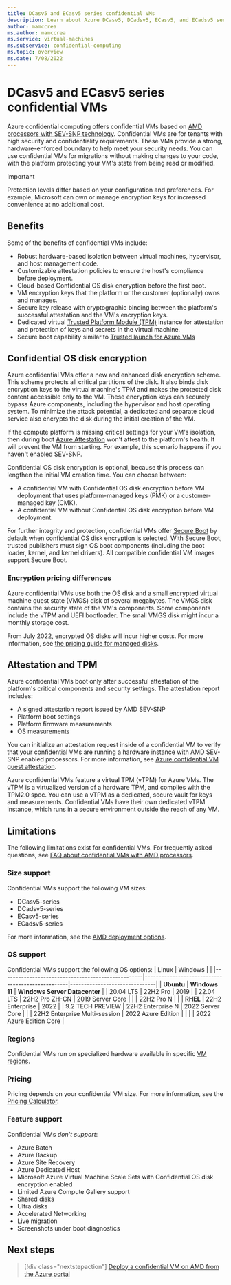 ```yaml
---
title: DCasv5 and ECasv5 series confidential VMs
description: Learn about Azure DCasv5, DCadsv5, ECasv5, and ECadsv5 series confidential virtual machines (confidential VMs). These series are for tenants with high security and confidentiality requirements.
author: mamccrea
ms.author: mamccrea
ms.service: virtual-machines
ms.subservice: confidential-computing
ms.topic: overview
ms.date: 7/08/2022
---
```


# DCasv5 and ECasv5 series confidential VMs 

Azure confidential computing offers confidential VMs based on [AMD processors with SEV-SNP technology](virtual-machine-solutions-amd.md). Confidential VMs are for tenants with high security and confidentiality requirements. These VMs provide a strong, hardware-enforced boundary to help meet your security needs. You can use confidential VMs for migrations without making changes to your code, with the platform protecting your VM's state from being read or modified.

> [!IMPORTANT]
> Protection levels differ based on your configuration and preferences. For example, Microsoft can own or manage encryption keys for increased convenience at no additional cost.

## Benefits

Some of the benefits of confidential VMs include:

- Robust hardware-based isolation between virtual machines, hypervisor, and host management code.
- Customizable attestation policies to ensure the host's compliance before deployment.
- Cloud-based Confidential OS disk encryption before the first boot.
- VM encryption keys that the platform or the customer (optionally) owns and manages.
- Secure key release with cryptographic binding between the platform's successful attestation and the VM's encryption keys.
- Dedicated virtual [Trusted Platform Module (TPM)](/windows/security/information-protection/tpm/trusted-platform-module-overview) instance for attestation and protection of keys and secrets in the virtual machine.
- Secure boot capability similar to [Trusted launch for Azure VMs](../virtual-machines/trusted-launch.md)

## Confidential OS disk encryption

Azure confidential VMs offer a new and enhanced disk encryption scheme. This scheme protects all critical partitions of the disk. It also binds disk encryption keys to the virtual machine's TPM and makes the protected disk content accessible only to the VM. These encryption keys can securely bypass Azure components, including the hypervisor and host operating system. To minimize the attack potential, a dedicated and separate cloud service also encrypts the disk during the initial creation of the VM.

If the compute platform is missing critical settings for your VM's isolation, then during boot [Azure Attestation](https://azure.microsoft.com/services/azure-attestation/) won't attest to the platform's health. It will prevent the VM from starting. For example, this scenario happens if you haven't enabled SEV-SNP. 

Confidential OS disk encryption is optional, because this process can lengthen the initial VM creation time. You can choose between:

 - A confidential VM with Confidential OS disk encryption before VM deployment that uses platform-managed keys (PMK) or a customer-managed key (CMK).
 - A confidential VM without Confidential OS disk encryption before VM deployment.

For further integrity and protection, confidential VMs offer [Secure Boot](/windows-hardware/design/device-experiences/oem-secure-boot) by default when confidential OS disk encryption is selected. 
With Secure Boot, trusted publishers must sign OS boot components (including the boot loader, kernel, and kernel drivers). All compatible confidential VM images support Secure Boot. 

### Encryption pricing differences

Azure confidential VMs use both the OS disk and a small encrypted virtual machine guest state (VMGS) disk of several megabytes. The VMGS disk contains the security state of the VM's components. Some components include the vTPM and UEFI bootloader. The small VMGS disk might incur a monthly storage cost.

From July 2022, encrypted OS disks will incur higher costs. For more information, see [the pricing guide for managed disks](https://azure.microsoft.com/pricing/details/managed-disks/).

## Attestation and TPM

Azure confidential VMs boot only after successful attestation of the platform's critical components and security settings. The attestation report includes:

- A signed attestation report issued by AMD SEV-SNP
- Platform boot settings
- Platform firmware measurements
- OS measurements

You can initialize an attestation request inside of a confidential VM to verify that your confidential VMs are running a hardware instance with AMD SEV-SNP enabled processors. For more information, see [Azure confidential VM guest attestation](https://aka.ms/CVMattestation).

Azure confidential VMs feature a virtual TPM (vTPM) for Azure VMs. The vTPM is a virtualized version of a hardware TPM, and complies with the TPM2.0 spec. You can use a vTPM as a dedicated, secure vault for keys and measurements. Confidential VMs have their own dedicated vTPM instance, which runs in a secure environment outside the reach of any VM. 

## Limitations

The following limitations exist for confidential VMs. For frequently asked questions, see [FAQ about confidential VMs with AMD processors](./confidential-vm-faq-amd.yml).

### Size support

Confidential VMs support the following VM sizes:

- DCasv5-series
- DCadsv5-series 
- ECasv5-series
- ECadsv5-series

 For more information, see the [AMD deployment options](virtual-machine-solutions-amd.md).
### OS support
Confidential VMs support the following OS options:
| Linux                                             | Windows                                | |
|---------------------------------------------------|--------------------------------------------------|-------------------------------|
| **Ubuntu**                                        | **Windows 11**                                   | **Windows Server Datacenter** |
| 20.04 <span class="pill purple">LTS</span>        | 22H2 Pro                                         | 2019                          |
| 22.04 <span class="pill purple">LTS</span>        | 22H2 Pro <span class="pill red">ZH-CN</span>     | 2019 Server Core              |
|                                                   | 22H2 Pro N                                       |                               |
| **RHEL**                                          | 22H2 Enterprise                                  | 2022                          |
| 9.2 <span class="pill purple">TECH PREVIEW</span> | 22H2 Enterprise N                                | 2022 Server Core              |
|                                                   | 22H2 Enterprise Multi-session                    | 2022 Azure Edition            |
|                                                   |                                                  | 2022 Azure Edition Core       |

### Regions

Confidential VMs run on specialized hardware available in specific [VM regions](https://azure.microsoft.com/global-infrastructure/services/?products=virtual-machines).
 
### Pricing

Pricing depends on your confidential VM size. For more information, see the [Pricing Calculator](https://azure.microsoft.com/pricing/calculator/).

### Feature support

Confidential VMs *don't support*:

- Azure Batch
- Azure Backup
- Azure Site Recovery
- Azure Dedicated Host 
- Microsoft Azure Virtual Machine Scale Sets with Confidential OS disk encryption enabled
- Limited Azure Compute Gallery support
- Shared disks
- Ultra disks
- Accelerated Networking
- Live migration
- Screenshots under boot diagnostics


## Next steps

> [!div class="nextstepaction"]
> [Deploy a confidential VM on AMD from the Azure portal](quick-create-confidential-vm-portal-amd.md)
